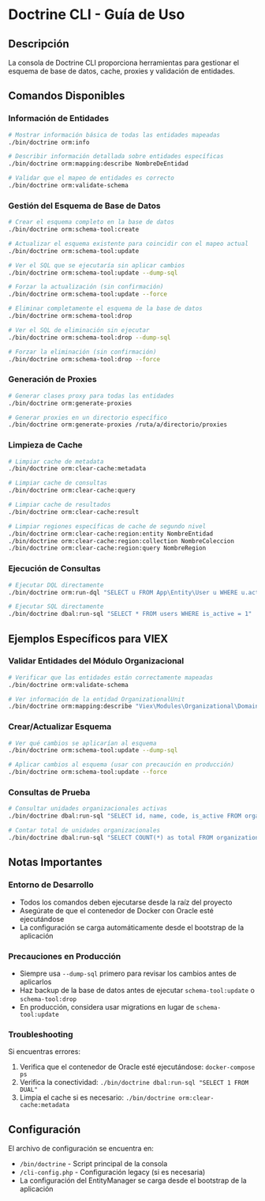 # Doctrine CLI - Guía de Uso

## Descripción

La consola de Doctrine CLI proporciona herramientas para gestionar el esquema de base de datos, cache, proxies y validación de entidades.

## Comandos Disponibles

### Información de Entidades

```bash
# Mostrar información básica de todas las entidades mapeadas
./bin/doctrine orm:info

# Describir información detallada sobre entidades específicas
./bin/doctrine orm:mapping:describe NombreDeEntidad

# Validar que el mapeo de entidades es correcto
./bin/doctrine orm:validate-schema
```

### Gestión del Esquema de Base de Datos

```bash
# Crear el esquema completo en la base de datos
./bin/doctrine orm:schema-tool:create

# Actualizar el esquema existente para coincidir con el mapeo actual
./bin/doctrine orm:schema-tool:update

# Ver el SQL que se ejecutaría sin aplicar cambios
./bin/doctrine orm:schema-tool:update --dump-sql

# Forzar la actualización (sin confirmación)
./bin/doctrine orm:schema-tool:update --force

# Eliminar completamente el esquema de la base de datos
./bin/doctrine orm:schema-tool:drop

# Ver el SQL de eliminación sin ejecutar
./bin/doctrine orm:schema-tool:drop --dump-sql

# Forzar la eliminación (sin confirmación)
./bin/doctrine orm:schema-tool:drop --force
```

### Generación de Proxies

```bash
# Generar clases proxy para todas las entidades
./bin/doctrine orm:generate-proxies

# Generar proxies en un directorio específico
./bin/doctrine orm:generate-proxies /ruta/a/directorio/proxies
```

### Limpieza de Cache

```bash
# Limpiar cache de metadata
./bin/doctrine orm:clear-cache:metadata

# Limpiar cache de consultas
./bin/doctrine orm:clear-cache:query

# Limpiar cache de resultados
./bin/doctrine orm:clear-cache:result

# Limpiar regiones específicas de cache de segundo nivel
./bin/doctrine orm:clear-cache:region:entity NombreEntidad
./bin/doctrine orm:clear-cache:region:collection NombreColeccion
./bin/doctrine orm:clear-cache:region:query NombreRegion
```

### Ejecución de Consultas

```bash
# Ejecutar DQL directamente
./bin/doctrine orm:run-dql "SELECT u FROM App\Entity\User u WHERE u.active = 1"

# Ejecutar SQL directamente
./bin/doctrine dbal:run-sql "SELECT * FROM users WHERE is_active = 1"
```

## Ejemplos Específicos para VIEX

### Validar Entidades del Módulo Organizacional

```bash
# Verificar que las entidades están correctamente mapeadas
./bin/doctrine orm:validate-schema

# Ver información de la entidad OrganizationalUnit
./bin/doctrine orm:mapping:describe "Viex\Modules\Organizational\Domain\Entities\OrganizationalUnit"
```

### Crear/Actualizar Esquema

```bash
# Ver qué cambios se aplicarían al esquema
./bin/doctrine orm:schema-tool:update --dump-sql

# Aplicar cambios al esquema (usar con precaución en producción)
./bin/doctrine orm:schema-tool:update --force
```

### Consultas de Prueba

```bash
# Consultar unidades organizacionales activas
./bin/doctrine dbal:run-sql "SELECT id, name, code, is_active FROM organizational_units WHERE is_active = 1"

# Contar total de unidades organizacionales
./bin/doctrine dbal:run-sql "SELECT COUNT(*) as total FROM organizational_units"
```

## Notas Importantes

### Entorno de Desarrollo

-  Todos los comandos deben ejecutarse desde la raíz del proyecto
-  Asegúrate de que el contenedor de Docker con Oracle esté ejecutándose
-  La configuración se carga automáticamente desde el bootstrap de la aplicación

### Precauciones en Producción

-  Siempre usa `--dump-sql` primero para revisar los cambios antes de aplicarlos
-  Haz backup de la base de datos antes de ejecutar `schema-tool:update` o `schema-tool:drop`
-  En producción, considera usar migrations en lugar de `schema-tool:update`

### Troubleshooting

Si encuentras errores:

1. Verifica que el contenedor de Oracle esté ejecutándose: `docker-compose ps`
2. Verifica la conectividad: `./bin/doctrine dbal:run-sql "SELECT 1 FROM DUAL"`
3. Limpia el cache si es necesario: `./bin/doctrine orm:clear-cache:metadata`

## Configuración

El archivo de configuración se encuentra en:

-  `/bin/doctrine` - Script principal de la consola
-  `/cli-config.php` - Configuración legacy (si es necesaria)
-  La configuración del EntityManager se carga desde el bootstrap de la aplicación
